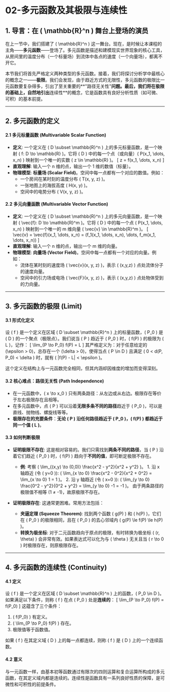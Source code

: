 # 02-多元函数及其极限与连续性

## 1. 导言：在 \( \mathbb{R}^n \) 舞台上登场的演员

在上一节中，我们搭建了 \( \mathbb{R}^n \) 这一舞台。现在，是时候让本课程的主角——**多元函数**——登场了。多元函数是描述和建模现实世界现象的核心工具，从房间里的温度分布（一个标量场）到流体中各点的速度（一个向量场），都离不开它。

本节我们将首先严格定义两种类型的多元函数。接着，我们将探讨分析学中最核心的概念之一——**极限**。我们会发现，由于趋近方式的无限性，多元函数的极限比一元函数要复杂得多，引出了至关重要的**"路径无关性"**问题。最后，我们将在极限的基础上，自然地引出**连续性**的概念，它是函数具有良好分析性质（如可微、可积）的基本前提。

---

## 2. 多元函数的定义

#### 2.1 多元标量函数 (Multivariable Scalar Function)

- **定义**: 一个定义在 \( D \subset \mathbb{R}^n \) 上的多元标量函数，是一个映射 \( f: D \to \mathbb{R} \)。它将 \( D \) 中的每一个点（或向量）\( P(x_1, \dots, x_n) \) 映射到一个唯一的实数 \( z \in \mathbb{R} \)。
    \[ z = f(x_1, \dots, x_n) \]
- **直观理解**: 输入一个 n 维的点，输出一个 1 维的数值（标量）。
- **物理模型**: **标量场 (Scalar Field)**。空间中每一点都有一个对应的数值。例如：
  - 一个房间在某时刻的温度分布 \( T(x, y, z) \)。
  - 一张地图上的海拔高度 \( H(x, y) \)。
  - 空间中的电势分布 \( V(x, y, z) \)。

#### 2.2 多元向量函数 (Multivariable Vector Function)

- **定义**: 一个定义在 \( D \subset \mathbb{R}^n \) 上的多元向量函数，是一个映射 \( \vec{f}: D \to \mathbb{R}^m \)。它将 \( D \) 中的每一个点 \( P(x_1, \dots, x_n) \) 映射到一个唯一的 m 维向量 \( \vec{v} \in \mathbb{R}^m \)。
    \[ \vec{v} = \vec{f}(x_1, \dots, x_n) = (f_1(x_1, \dots, x_n), \dots, f_m(x_1, \dots, x_n)) \]
- **直观理解**: 输入一个 n 维的点，输出一个 m 维的向量。
- **物理模型**: **向量场 (Vector Field)**。空间中每一点都有一个对应的向量。例如：
  - 流体在某时刻的速度场 \( \vec{v}(x, y, z) \)，表示 \( (x,y,z) \) 点处流体分子的速度向量。
  - 空间中的引力场或电场 \( \vec{F}(x, y, z) \)，表示 \( (x,y,z) \) 点处物体受到的力向量。

---

## 3. 多元函数的极限 (Limit)

#### 3.1 形式化定义

设 \( f \) 是一个定义在区域 \( D \subset \mathbb{R}^n \) 上的标量函数，\( P_0 \) 是 \( D \) 的一个聚点（极限点）。我们说当 \( P \) 趋近于 \( P_0 \) 时，\( f(P) \) 的极限为 \( L \)，记作：
\[ \lim_{P \to P_0} f(P) = L \]
其严格定义为：对于任意给定的 \(\epsilon > 0\)，总存在一个 \(\delta > 0\)，使得当点 \( P \in D \) 且满足 \( 0 < d(P, P_0) < \delta \) 时，就有 \( |f(P) - L| < \epsilon \)。

这个定义在结构上与一元函数完全相同，但其内涵却因维度的增加而变得深刻。

#### 3.2 核心难点：路径无关性 (Path Independence)

- 在一元函数中，\( x \to x_0 \) 只有两条路径：从左边或从右边。极限存在等价于左右极限存在且相等。
- 在多元函数中，点 \( P \) 可以沿着**无限多条不同的路径**趋近于 \( P_0 \)，可以是直线、抛物线、螺旋线等等。
- **极限存在的充要条件**：**无论 \( P \) 沿任何路径趋近于 \( P_0 \)，\( f(P) \) 都趋近于同一个值 \( L \)**。

#### 3.3 如何判断极限

- **证明极限不存在**: 这是相对容易的。我们只需找到**两条不同的路径**，当 \( P \) 沿着它们趋近 \( P_0 \) 时，\( f(P) \) 趋向于**不同的值**，即可断定极限不存在。
  - **例**: 考察 \( \lim_{(x,y) \to (0,0)} \frac{x^2 - y^2}{x^2 + y^2} \)。
        1. 沿 x 轴趋近 (令 \( y=0 \)): \( \lim_{x \to 0} \frac{x^2 - 0^2}{x^2 + 0^2} = \lim_{x \to 0} 1 = 1 \)。
        2. 沿 y 轴趋近 (令 \( x=0 \)): \( \lim_{y \to 0} \frac{0^2 - y^2}{0^2 + y^2} = \lim_{y \to 0} -1 = -1 \)。
        由于两条路径的极限值不相等 (1 ≠ -1)，故原极限不存在。

- **证明极限存在**: 这通常更困难。常用方法包括：
  - **夹逼定理 (Squeeze Theorem)**: 找到两个函数 \( g(P) \) 和 \( h(P) \)，它们在 \( P_0 \) 的极限相同，且在 \( P_0 \) 的去心邻域内 \( g(P) \le f(P) \le h(P) \)。
  - **转换为极坐标**: 对于二元函数趋向于原点的极限，有时转换为极坐标 \( (r, \theta) \) 会非常有效。如果表达式可以化为与 \( \theta \) 无关且当 \( r \to 0 \) 时极限存在，则原极限存在。

---

## 4. 多元函数的连续性 (Continuity)

#### 4.1 定义

设 \( f \) 是一个定义在区域 \( D \subset \mathbb{R}^n \) 上的函数，\( P_0 \in D \)。如果满足以下条件，则称 \( f \) 在点 \( P_0 \) 处是**连续的**：
\[ \lim_{P \to P_0} f(P) = f(P_0) \]
这蕴含了三个条件：

1. \( f(P_0) \) 有定义。
2. \( \lim_{P \to P_0} f(P) \) 存在。
3. 极限值等于函数值。

如果 \( f \) 在其定义域 \( D \) 上的每一点都连续，则称 \( f \) 是 \( D \) 上的一个连续函数。

#### 4.2 意义

与一元函数一样，由基本初等函数通过有限次的四则运算和复合运算所构成的多元函数，在其定义域内都是连续的。连续性是函数具有一系列良好性质的保障，是可微性和可积性的前提条件。
